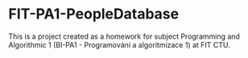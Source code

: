 # FIT-PA1-PeopleDatabase
This is a project created as a homework for subject Programming and Algorithmic 1 (BI-PA1 - Programování a algoritmizace 1) at FIT CTU.
